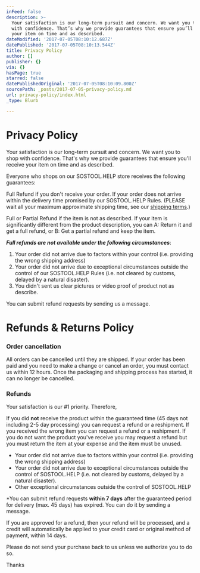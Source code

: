 ```yaml
---
inFeed: false
description: >-
  Your satisfaction is our long-term pursuit and concern. We want you to shop
  with confidence. That’s why we provide guarantees that ensure you’ll receive
  your item on time and as described.
dateModified: '2017-07-05T08:10:12.687Z'
datePublished: '2017-07-05T08:10:13.544Z'
title: Privacy Policy
author: []
publisher: {}
via: {}
hasPage: true
starred: false
datePublishedOriginal: '2017-07-05T08:10:09.800Z'
sourcePath: _posts/2017-07-05-privacy-policy.md
url: privacy-policy/index.html
_type: Blurb

---
```

# **Privacy Policy**

Your satisfaction is our long-term pursuit and concern. We want you to shop with confidence. That's why we provide guarantees that ensure you'll receive your item on time and as described.

Everyone who shops on our SOSTOOL.HELP store receives the following guarantees:

Full Refund if you don't receive your order. If your order does not arrive within the delivery time promised by our SOSTOOL.HELP Rules. (PLEASE wait all your maximum approximate shipping time, see our [shipping terms][0].)

Full or Partial Refund if the item is not as described. If your item is significantly different from the product description, you can A: Return it and get a full refund, or B: Get a partial refund and keep the item.

_**Full refunds are not available under the following circumstances**_:

1. Your order did not arrive due to factors within your control (i.e. providing the wrong shipping address)
2. Your order did not arrive due to exceptional circumstances outside the control of our SOSTOOL.HELP Rules (i.e. not cleared by customs, delayed by a natural disaster).
3. You didn't sent us clear pictures or video proof of product not as describe.

You can submit refund requests by sending us a message.

# **Refunds & Returns Policy**

### Order cancellation

All orders can be cancelled until they are shipped. If your order has been paid and you need to make a change or cancel an order, you must contact us within 12 hours. Once the packaging and shipping process has started, it can no longer be cancelled.

### Refunds

Your satisfaction is our \#1 priority. Therefore, 

If you did **not** receive the product within the guaranteed time (45 days not including 2-5 day processing) you can request a refund or a reshipment. If you received the wrong item you can request a refund or a reshipment. If you do not want the product you've receive you may request a refund but you must return the item at your expense and the item must be unused.

* Your order did not arrive due to factors within your control (i.e. providing the wrong shipping address)
* Your order did not arrive due to exceptional circumstances outside the control of SOSTOOL.HELP (i.e. not cleared by customs, delayed by a natural disaster).
* Other exceptional circumstances outside the control of SOSTOOL.HELP

\*You can submit refund requests **within 7 days** after the guaranteed period for delivery (max. 45 days) has expired. You can do it by sending a message.

If you are approved for a refund, then your refund will be processed, and a credit will automatically be applied to your credit card or original method of payment, within 14 days.

Please do not send your purchase back to us unless we authorize you to do so.

Thanks

[0]: http://sostool.help/shipping-terms "shipping terms"